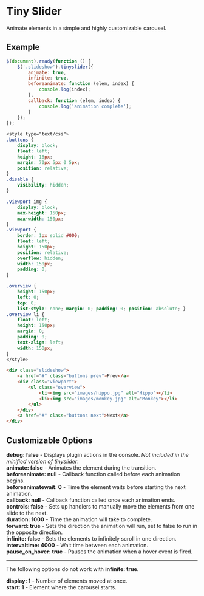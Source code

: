 Tiny Slider
=======
Animate elements in a simple and highly customizable carousel. 

Example
-------

```js
$(document).ready(function () {
	$('.slideshow').tinyslider({
		animate: true,
		infinite: true,
		beforeanimate: function (elem, index) {
			console.log(index);
		},
		callback: function (elem, index) {
			console.log('animation complete');
		}
	});
});
```

```css
<style type="text/css">
.buttons {
	display: block;
	float: left;
	height: 16px;
	margin: 70px 5px 0 5px;
	position: relative;
}
.disable {
	visibility: hidden;
}

.viewport img {
	display: block;
	max-height: 150px;
	max-width: 150px;
}
.viewport { 
	border: 1px solid #000;
	float: left;
	height: 150px;
	position: relative;
	overflow: hidden;
	width: 150px;
	padding: 0;
}

.overview {
	height: 150px;
	left: 0;
	top: 0;
	list-style: none; margin: 0; padding: 0; position: absolute; }
.overview li {
	float: left;
	height: 150px;
	margin: 0;
	padding: 0;
	text-align: left;
	width: 150px;
}
</style>
```

```html
<div class="slideshow">
	<a href="#" class="buttons prev">Prev</a>
	<div class="viewport">
		<ul class="overview">
			<li><img src="images/hippo.jpg" alt="Hippo"></li>
			<li><img src="images/monkey.jpg" alt="Monkey"></li>
		</ul>
	</div>
	<a href="#" class="buttons next">Next</a>
</div>
```
Customizable Options
--------------------

**debug: false** - Displays plugin actions in the console. *Not included in the minified version of tinyslider*.  
**animate: false** - Animates the element during the transition.  
**beforeanimate: null** - Callback function called before each animation begins.  
**beforeanimatewait: 0** - Time the element waits before starting the next animation.  
**callback: null** - Callback function called once each animation ends.  
**controls: false** - Sets up handlers to manually move the elements from one slide to the next.  
**duration: 1000** - Time the animation will take to complete.  
**forward: true** - Sets the direction the animation will run, set to false to run in the opposite direction.  
**infinite: false** - Sets the elements to infinitely scroll in one direction.  
**intervaltime: 4000** - Wait time between each animation.  
**pause_on_hover: true** - Pauses the animation when a hover event is fired.  

--------------------
The following options do not work with **infinite: true**.

**display: 1** - Number of elements moved at once.  
**start: 1** - Element where the carousel starts.
